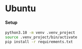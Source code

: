 # Ubuntu
#### Setup


```bash
python3.10 -m venv .venv_project
source .venv_project/bin/activate
pip install -r requirements.txt
```
